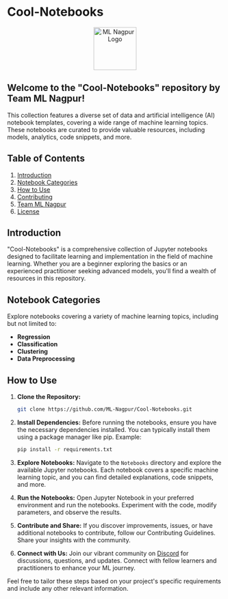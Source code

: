 # Cool-Notebooks

<p align="center"><img src="https://avatars.githubusercontent.com/u/142468240?s=400&u=9a340c3f66cca9b146fc035d39f3ab3fef26989a&v=4" alt="ML Nagpur Logo" width="auto" height="100" style="border-radius=20px;"></p>

## Welcome to the "Cool-Notebooks" repository by Team ML Nagpur! 

This collection features a diverse set of data and artificial intelligence (AI) notebook templates, covering a wide range of machine learning topics. These notebooks are curated to provide valuable resources, including models, analytics, code snippets, and more.

## Table of Contents

1. [Introduction](#introduction)
2. [Notebook Categories](#notebook-categories)
3. [How to Use](#how-to-use)
4. [Contributing](#contributing)
5. [Team ML Nagpur](#team-ml-nagpur)
6. [License](#license)

## Introduction

"Cool-Notebooks" is a comprehensive collection of Jupyter notebooks designed to facilitate learning and implementation in the field of machine learning. Whether you are a beginner exploring the basics or an experienced practitioner seeking advanced models, you'll find a wealth of resources in this repository.

## Notebook Categories

Explore notebooks covering a variety of machine learning topics, including but not limited to:

- **Regression**
- **Classification**
- **Clustering**
- **Data Preprocessing**


## How to Use

1. **Clone the Repository:**
   ```bash
   git clone https://github.com/ML-Nagpur/Cool-Notebooks.git
   ```

2. **Install Dependencies:**
   Before running the notebooks, ensure you have the necessary dependencies installed. You can typically install them using a package manager like pip. Example:
   ```bash
   pip install -r requirements.txt
   ```

3. **Explore Notebooks:**
   Navigate to the `Notebooks` directory and explore the available Jupyter notebooks. Each notebook covers a specific machine learning topic, and you can find detailed explanations, code snippets, and more.

4. **Run the Notebooks:**
   Open Jupyter Notebook in your preferred environment and run the notebooks. Experiment with the code, modify parameters, and observe the results.

5. **Contribute and Share:**
   If you discover improvements, issues, or have additional notebooks to contribute, follow our Contributing Guidelines. Share your insights with the community.

6. **Connect with Us:**
   Join our vibrant community on [Discord](https://discord.gg/sJews9ERAK) for discussions, questions, and updates. Connect with fellow learners and practitioners to enhance your ML journey.

Feel free to tailor these steps based on your project's specific requirements and include any other relevant information.

   


